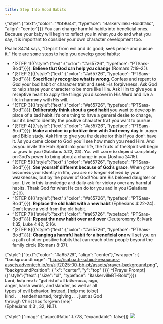 ```yaml
---
title: Step Into Good Habits
---
```


{"style":{"text":{"color": "#bf9648", "typeface": "BaskervilleBT-BoldItalic", "align": "center"}}}
You can change harmful habits into beneficial ones. Because your baby will begin to reflect you in what you do and what you say, it is important to consider your own character development too.

Psalm 34:14 says, “Depart from evil and do good; seek peace and pursue it.” Here are some steps to help you develop good habits:

- ^[STEP 1]({"style":{"text":{"color": "#a65726", "typeface": "PTSans-Bold"}}}): **Believe that God can help you change** (Romans 7:19–25).
- ^[STEP 2]({"style":{"text":{"color": "#a65726", "typeface": "PTSans-Bold"}}}): **Specifically recognize what is wrong**. Confess and repent to God your bad habit or character trait and seek His forgiveness. Ask God to help shape your character to be more like Him. Ask Him to give you a receptive heart to apply the things you discover in His Word and live a life in harmony with His will.
- ^[STEP 3]({"style":{"text":{"color": "#a65726", "typeface": "PTSans-Bold"}}}): **Deliberately think about a good habit** you want to develop in place of a bad habit. It’s one thing to have a general desire to change, but it’s best to identify the positive character trait you want to pursue.
- ^[STEP 4]({"style":{"text":{"color": "#a65726", "typeface": "PTSans-Bold"}}}): **Make a choice to prioritize time with God every day** in prayer and Bible study. Ask Him to give you the desire for this if you don’t have it. As you come closer to God, you’ll see how much you need Him. And as you invite the Holy Spirit into your life, the fruits of the Spirit will begin to grow in you (Galatians 5:22, 23). You will come to depend completely on God’s power to bring about a change in you (Joshua 24:15).
- ^[STEP 5]({"style":{"text":{"color": "#a65726", "typeface": "PTSans-Bold"}}}): **See yourself different because of God’s grace**. When grace becomes your identity in life, you are no longer defined by your weaknesses, but by the power of God! You are His beloved daughter or son. Live in this knowledge and daily ask for victory over any harmful habits. Thank God for what He can do for you and in you (Galatians 2:20).
- ^[STEP 6]({"style":{"text":{"color": "#a65726", "typeface": "PTSans-Bold"}}}): **Replace the old habit with a new habit** (Ephesians 4:22–24). Don’t leave a void from the old habit.
- ^[STEP 7]({"style":{"text":{"color": "#a65726", "typeface": "PTSans-Bold"}}}): **Repeat the new habit over and over** (Deuteronomy 6; Mark 1:35; Luke 4:42; 5:16).
- ^[STEP 8]({"style":{"text":{"color": "#a65726", "typeface": "PTSans-Bold"}}}): **Changing a harmful habit for a beneficial one** will set you on a path of other positive habits that can reach other people beyond the family circle (Romans 8:37).

{"style":{"text":{"color": "#a65726", "align": "center"},"wrapper": { "backgroundImage": "https://sabbath-school-resources-assets.adventech.io/en/aij/2025-00-bb-pb/assets/prayer-background.png", "backgroundPosition": { "x": "center", "y": "top" }}}}
^[Prayer Prompt]({"style":{"text":{"size": "xl", "typeface": "BaskervilleBT-Bold"}}})\
Lord, help me to “get rid of all bitterness, rage,\
anger, harsh words, and slander, as well as all\
types of evil behavior. Instead, [help me to be]\
kind . . . tenderhearted, forgiving . . . just as God\
through Christ has forgiven [me]”\
(Ephesians 4:31, 32, NLT).

{"style":{"image":{"aspectRatio":1.778, "expandable": false}}}
![](https://sabbath-school-resources-assets.adventech.io/en/aij/2025-00-bb-pb/part-1-04-your-own-spiritual-needs/special-baby.png)